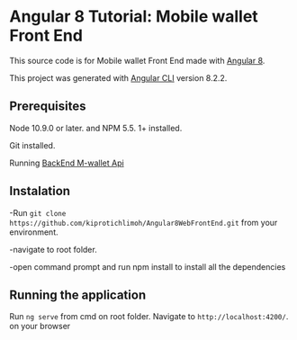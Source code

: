 # Angular 8 Tutorial: Mobile wallet Front End

This source code is for Mobile wallet Front End made with [Angular 8](https://angular.io/).

This project was generated with [Angular CLI](https://github.com/angular/angular-cli) version 8.2.2.

## Prerequisites
Node 10.9.0 or later. and NPM 5.5. 1+ installed.

Git installed.

Running [BackEnd M-wallet Api](https://github.com/kiprotichlimoh/MobileWalletSpringBootAPI)

## Instalation 
-Run `git clone https://github.com/kiprotichlimoh/Angular8WebFrontEnd.git` from your environment.

-navigate to root folder.

-open command prompt and run npm install to install all the dependencies 

## Running the application

Run `ng serve` from cmd on root folder. Navigate to `http://localhost:4200/`. on your browser

